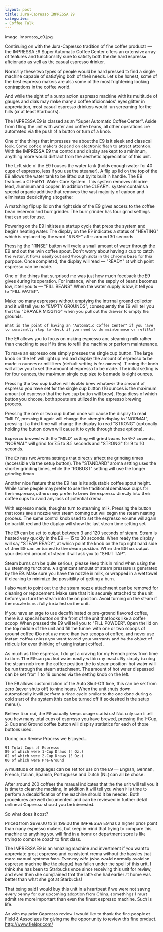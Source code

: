 ```yaml
---
layout: post
title: Jura-Capresso IMPRESSA E9
categories:
- Coffee Talk
---
```

image: impressa_e9.jpg

Continuing on with the Jura-Capresso tradition of fine coffee products — the IMPRESSA E9 Super Automatic Coffee Center offers an extensive array of features and functionality sure to satisfy both the die hard espresso aficionado as well as the casual espresso drinker.

Normally these two types of people would be hard pressed to find a single machine capable of satisfying both of their needs. Let's be honest, some of the best espresso makers are also some of the most frightening looking contraptions in the coffee world.

And while the sight of a pump action espresso machine with its multitude of gauges and dials may make many a coffee aficionados' eyes glitter in appreciation, most casual espresso drinkers would run screaming for the hills (or at least Starbucks).

The IMPRESSA E9 is classed as an "Super Automatic Coffee Center". Aside from filling the unit with water and coffee beans, all other operations are automated via the push of a button or turn of a knob.

One of the things that impresses me about the E9 is it sleek and classical look. Some coffee makers depend on electronic flash to attract attention. With the IMPRESSA E9 the controls and display are kept to a minimum, anything more would distract from the aesthetic appreciation of this unit.

The Left side of the E9 houses the water tank (holds enough water for 40 cups of espresso, less if you use the steamer). A flip up lid on the top of the E9 allows the water tank to be lifted out by its built in handle. The E9 features a CLEARYL Water Care System. This system removes chlorine, lead, aluminum and copper. In addition the CLEARYL system contains a special organic additive that removes the vast majority of carbon and eliminates decalcifying altogether.

A matching flip up lid on the right side of the E9 gives access to the coffee bean reservoir and burr grinder. The burr grinder has four grind settings that can set for use.

Powering on the E9 initiates a startup cycle that preps the system and begins heating water. The display on the E9 indicates a status of "HEATING" which is replaced by the word "RINSE" after around 30 seconds.

Pressing the "RINSE" button will cycle a small amount of water through the E9 and out the twin coffee spout. Don't worry about having a cup to catch the water, it flows easily out and through slots in the chrome base for this purpose. Once completed, the display will read — "READY" at which point espresso can be made.

One of the things that surprised me was just how much feedback the E9 gives during its operation. For instance, when the supply of beans becomes low, it tell you to — "FILL BEANS". When the water supply is low, it tell you to "FILL WATER".

Make too many espressos without emptying the internal ground collector and it will tell you to "EMPTY GROUNDS", consequently the E9 will tell you that the "DRAWER MISSING" when you pull out the drawer to empty the grounds.

    What is the point of having an "Automatic Coffee Center" if you have to constantly stop to check if you need to do maintenance or refills?

The E9 allows you to focus on making espresso and steaming milk rather than checking to see if its time to refill the machine or perform maintenance.

To make an espresso one simply presses the single cup button. The large knob on the left will light up red and display the amount of espresso to be made in ounces or milliliters (default setting is for ounces). Turning the knob will allow you to set the amount of espresso to be made. The initial setting is for four ounces, the maximum single cup size to be made is eight ounces.

Pressing the two cup button will double brew whatever the amount of espresso you have set for the single cup button (16 ounces is the maximum amount of espresso that the two cup button will brew). Regardless of which button you choose, both spouts are utilized in the espresso brewing process.

Pressing the one or two cup button once will cause the display to read "MILD", pressing it again will change the strength display to "NORMAL", pressing it a third time will change the display to read "STRONG" (optionally holding the button down will cause it to cycle through these options).

Espresso brewed with the "MILD" setting will grind beans for 6-7 seconds, "NORMAL" will grind for 7.5 to 8.5 seconds and "STRONG" for 9 to 10 seconds.

The E9 has two Aroma settings that directly affect the grinding times (accessible via the setup button). The "STANDARD" aroma setting uses the shorter grinding times, while the "ROBUST" setting will use the longer grinding times.

Another nice feature that the E9 has is its adjustable coffee spout height. While some people may prefer to use the traditional demitasse cups for their espresso, others may prefer to brew the espresso directly into their coffee cups to avoid any loss of potential crema.

With espresso made, thoughts turn to steaming milk. Pressing the button that looks like a nozzle with steam coming out will begin the steam heating process. The same control knob used to set the espresso volume will again be backlit red and the display will show the last steam time setting set.

The E9 can be set to output between 3 and 120 seconds of steam. Steam is heated very quickly in the E9 — 15 to 30 seconds. When ready the display will say "STEAM READY", at which point the knob on the top right hand side of thee E9 can be turned to the steam position. When the E9 has output your desired amount of steam it will ask you to "SHUT TAP".

Steam burns can be quite serious, please keep this in mind when using the E9 steaming functions. A significant amount of steam pressure is generated by the E9. Make sure you have the nozzle in milk, or wrapped in a wet towel if cleaning to minimize the possibility of getting a burn.

I also want to point out the the steam nozzle attachment can be removed for cleaning or replacement. Make sure that it is securely attached to the unit before you turn the steam into the on position. Avoid turning on the steam if the nozzle is not fully installed on the unit.

If you have an urge to use decaffeinated or pre-ground flavored coffee, there is a special button on the front of the unit that looks like a coffee scoop. When pressed the E9 will tell you to "FILL POWDER". Open the lid on the top middle of the unit and fill the funnel with one or two scoops of ground coffee (Do not use more than two scoops of coffee, and never use instant coffee unless you want to void your warranty and be the object of ridicule for even thinking of using instant coffee).

As much as I like espresso, I do get a craving for my French press from time to time. The E9 can put hot water easily within my reach. By simply turning the steam nob from the coffee position the to steam position, hot water will be run through the steam attachment. The amount of hot water dispensed can be set from 1 to 16 ounces via the setting knob on the left.

The E9 allows customization of the Auto Shut-Off time, this can be set from zero (never shuts off) to nine hours. When the unit shuts down automatically it will perform a rinse cycle similar to the one done during a cold start of the system (this can be turned off if so desired in the setup menus).

Believe it or not, the E9 actually keeps usage statistics! Not only can it tell you how many total cups of espresso you have brewed, pressing the 1-Cup, 2-Cup and Ground coffee button will display statistics for each of those buttons used.

During our Review Process we Enjoyed…

    91 Total Cups of Espresso
    89 of which were 1-Cup Draws (4 Oz.)
    02 of which were 2-Cup Draws (8 Oz.)
    00 of which were Pre-Ground

A multitude of languages can be set for use on the E9 — English, German, French, Italian, Spanish, Portuguese and Dutch (NL) can all be chose.

After around 200 coffees the manual indicates that the the unit will tell you it is time to clean the machine, in addition it will tell you when it is time to perform a decalcification of the machine should it be needed. Both procedures are well documented, and can be reviewed in further detail online at Capresso should you be interested.

So what does it cost?

Priced from $999.00 to $1,199.00 the IMPRESSA E9 has a higher price point than many espresso makers, but keep in mind that trying to compare this machine to anything you will find in a home or department store is like trying to compare coach to first class.

The IMPRESSA E9 is an amazing machine and investment if you want to appreciate great espresso and consistent crema without the hassles that more manual systems face. Even my wife (who would normally avoid an espresso machine like the plague) has fallen under the spell of this unit. I think she has been to Starbucks once since receiving this unit for review, and even then she complained that the latte she had earlier at home was better than what she got at Starbucks!

That being said I would buy this unit in a heartbeat if we were not saving every penny for our upcoming adoption from China, somethings I must admit are more important than even the finest espresso machine. Such is life.

As with my prior Capresso review I would like to thank the fine people at Field & Associates for giving me the opportunity to review this fine product. 
http://www.fieldpr.com/